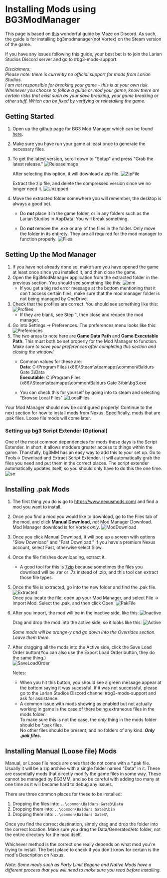 # Installing Mods using BG3ModManager
This page is based on [this](https://docs.google.com/document/d/16wq-ImbnHuHTO7Kzi7OZysZCJ1F_jVbXrwdxtB3h53Y/edit#heading=h.xk8qvx6nx9az) wonderful guide by Maze on Discord. As such, the guide is for installing bg3modmanager(not Vortex) on the Steam version of the game.

If you have any issues following this guide, your best bet is to join the Larian Studios Discord server and go to #bg3-mods-support.

*Disclaimers:  
Please note: there is currently no official support for mods from Larian Studios.  
I am not responsible for breaking your game - this is at your own risk. Whenever you choose to follow a guide or mod your game, know there are certain risks that exist such as your save breaking, your game breaking or other stuff. Which can be fixed by verifying or reinstalling the game.*

## Getting Started
1. Open up the github page for BG3 Mod Manager which can be found [here](https://github.com/LaughingLeader/BG3ModManager).
2. Make sure you have run your game at least once to generate the necessary files.
3. To get the latest version, scroll down to "Setup" and press "Grab the latest release."
   ![ReleaseImage](../images/release.jpg)
   
   After selecting this option, it will download a zip file.
   ![ZipFile](../images/zipfile.jpg)
   
   Extract the zip file, and delete the compressed version since we no longer need it.
   ![Unzipped](../images/unzipped.jpg)
   
4. Move the extracted folder somewhere you will remember, the desktop is always a good bet.
   * Do ***not*** place it in the game folder, or in any folders such as the Larian Studios in AppData. You will break something.

   * Do ***not*** remove the .exe or any of the files in the folder. Only move the folder in its entirety. They are all required for the mod manager to function properly.
   ![Files](../images/files.jpg)

## Setting Up the Mod Manager

1. If you have not already done so, make sure you have opened the game at least once since you installed it, and then close the game.
2. Open the Bg3ModManager application from the extracted folder in the previous section. You should see something like this: 
   ![mm](../images/mm.jpg)
   * If you get a big red error message at the bottom mentioning that it can't access certain files, make sure that the mod manager folder is not being managed by OneDrive.
3. Check that the profiles are correct. You should see something like this:
   ![Profiles](../images/profiles.jpg)
   * If they are blank, see Step 1, then close and reopen the mod manager.
4. Go into Settings -> Preferences. The preferences menu looks like this:
   ![Preferences](../images/prefs.jpg)
5. The two areas to note here are __Game Data Path__ and __Game Executable Path__. This must both be set properly for the Mod Manager to function.  
*Make sure to save your preferences after completing this section and closing the window!*
   * Common values for these are:  
    **Data**: C:\Program Files (x86)\Steam\steamapps\common\Baldurs Gate 3\Data  
    **Executable**: C:\Program Files (x86)\Steam\steamapps\common\Baldurs Gate 3\bin\bg3.exe  
    
   * You can check this for yourself by going into to steam and selecting "Browse Local Files"
   ![LocalFiles](../images/locatefiles.jpg)

Your Mod Manager should now be configured properly! Continue to the next section for how to install mods from Nexus. Specifically, mods that are .pak files. Loose file mods will come later.

### Setting up bg3 Script Extender (Optional)
One of the most common dependencies for mods these days is the Script Extender. In short, it allows modders greater access to things within the game. Thankfully, bg3MM has an easy way to add this to your set up. Go to Tools-> Download and Extract Script Extender. It will automatically grab the files you need and put them in the correct places. The script extender automatically updates itself, so you should only have to do this the one time.
![se](../images/se.jpg)

## Installing .pak Mods
1. The first thing you do is go to https://www.nexusmods.com/ and find a mod you want to install. 
2. Once you find a mod you would like to download, go to the Files tab of the mod, and click __Manual Download__, *not* Mod Manager Download. Mod Manager download is for Vortex *only*.
   ![ModDownload](../images/mod.jpg)
3. Once you click Manual Download, it will pop up a screen with options "Slow Download" and "Fast Download." If you have a premium Nexus account, select Fast, otherwise select Slow.
4. Once the file finishes downloading, extract it.
   * A good tool for this is [7zip](https://7-zip.org/) because sometimes the files you download will be .rar or .7z instead of .zip, and this tool can extract those file types.
5. Once the file is extracted, go into the new folder and find the .pak file.
   ![Extracted](../images/extracted.jpg)  
   Once you locate the file, open up your Mod Manager, and select File -> Import Mod. Select the .pak, and then click Open.
   ![PakFile](../images/pakfile.jpg)
6. After you import, the mod will be in the inactive side, like this:
   ![Inactive](../images/inactive.jpg)
   
   Drag and drop the mod into the active side, so it looks like this:
   ![Active](../images/active.jpg)
   
   *Some mods will be orange-y and go down into the Overrides section. Leave them there.*
7. After dragging all the mods into the Active side, click the Save Load Order button(You can also use the Export Load Order button, they do the same thing.)  
   ![SaveLoadOrder](../images/saveloadorder.jpg)
   
   Notes:
   * When you hit this button, you should see a green message appear at the bottom saying it was sucessful. If it was not successful, please go to the Larian Studios Discord channel #bg3-mods-support and ask for assistance.
   * A common issue with mods showing as enabled but not actually working in game is the case of there being extraneous files in the mods folder.  
    To make sure this is not the case, the *only* thing in the mods folder should be *.pak files.  
    No other files should be present, and no folders of any kind. ***Only .pak files.***

## Installing Manual (Loose file) Mods

Manual, or Loose file mods are ones that do not come with a *.pak file. Usually it will be a zip archive with a single folder named "Data" in it. These are essentially mods that directly modify the game files in some way. These cannot be managed by BG3MM, and so be careful with adding too many at one time as it will become hard to debug any issues.

There are three common places for these to be installed:

1. Dropping the files into: `..\common\Baldurs Gate3\Data`
2. Dropping them into:      `..\common\Baldurs Gate3\bin`
3. Dropping them into:      `..\common\Baldurs Gate3\`

Once you find the correct destination, simply drag and drop the folder into the correct location. Make sure you drag the Data/Generated/etc folder, not the entire directory for the mod itself.

Whichever method is the correct one really depends on what mod you're trying to install. The best place to check if you don't know for certain is the mod's Description on Nexus.

*Note: Some mods such as Party Limit Begone and Native Mods have a different process that you will need to make sure you read before installing.*